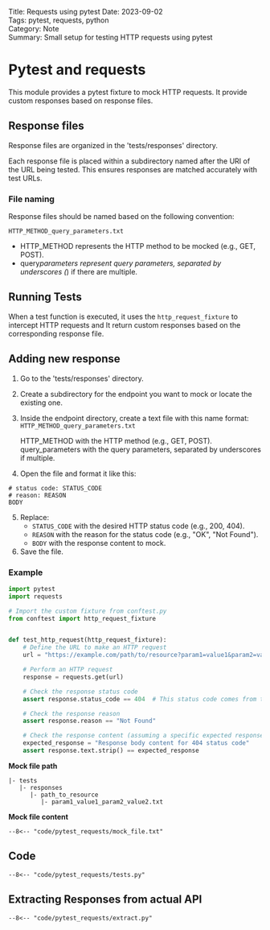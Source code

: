 Title: Requests using pytest
Date: 2023-09-02  
Tags: pytest, requests, python  
Category: Note  
Summary: Small setup for testing HTTP requests using pytest

# Pytest and requests

This module provides a pytest fixture to mock HTTP requests.
It provide custom responses based on response files.

## Response files

Response files are organized in the 'tests/responses' directory.

Each response file is placed within a subdirectory named after the URI of the URL being tested.
This ensures responses are matched accurately with test URLs.

### File naming

Response files should be named based on the following convention:

```.text
HTTP_METHOD_query_parameters.txt
```

- HTTP_METHOD represents the HTTP method to be mocked (e.g., GET, POST).
- query*parameters represent query parameters, separated by underscores (*) if there are multiple.

## Running Tests

When a test function is executed, it uses the `http_request_fixture` to intercept HTTP requests and
It return custom responses based on the corresponding response file.

## Adding new response

1. Go to the 'tests/responses' directory.
2. Create a subdirectory for the endpoint you want to mock or locate the existing one.
3. Inside the endpoint directory, create a text file with this name format:
   `HTTP_METHOD_query_parameters.txt`

   HTTP_METHOD with the HTTP method (e.g., GET, POST).
   query_parameters with the query parameters, separated by underscores if multiple.

4. Open the file and format it like this:

```text
# status code: STATUS_CODE
# reason: REASON
BODY
```

5. Replace:
   - `STATUS_CODE` with the desired HTTP status code (e.g., 200, 404).
   - `REASON` with the reason for the status code (e.g., "OK", "Not Found").
   - `BODY` with the response content to mock.
6. Save the file.

### Example

```python
import pytest
import requests

# Import the custom fixture from conftest.py
from conftest import http_request_fixture


def test_http_request(http_request_fixture):
    # Define the URL to make an HTTP request
    url = "https://example.com/path/to/resource?param1=value1&param2=value2"

    # Perform an HTTP request
    response = requests.get(url)

    # Check the response status code
    assert response.status_code == 404  # This status code comes from the response file

    # Check the response reason
    assert response.reason == "Not Found"

    # Check the response content (assuming a specific expected response in the file)
    expected_response = "Response body content for 404 status code"
    assert response.text.strip() == expected_response

```

**Mock file path**

```.shell
|- tests
   |- responses
      |- path_to_resource
         |- param1_value1_param2_value2.txt
```

**Mock file content**

```{ .text }
--8<-- "code/pytest_requests/mock_file.txt"
```

## Code

```{ .python }
--8<-- "code/pytest_requests/tests.py"
```

## Extracting Responses from actual API

```{ .python }
--8<-- "code/pytest_requests/extract.py"
```
